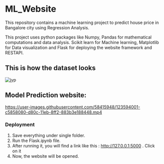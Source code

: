 # ML_Website
This repository contains a machine learning project to predict house price in Bangalore city using Regression Analysis.  

This project uses python packages like Numpy, Pandas for mathematical computations and data analysis. Scikit learn for Machine learning, Matplotlib for Data visualization and Flask for deploying the website framework and RESTAPI.  

## This is how the dataset looks
![jyp](https://user-images.githubusercontent.com/58415948/123593864-9e2eb380-d80c-11eb-97a0-3d6802920552.PNG)

## Model Prediction website:

https://user-images.githubusercontent.com/58415948/123594001-c5858080-d80c-11eb-8ff2-883b3e188448.mp4

### Deployment
1. Save everything under single folder.
2. Run the Flask.ipynb file.
3. After running it, you will find a link like this : http://127.0.0.1:5000 . Click on it
4. Now, the website will be opened.

